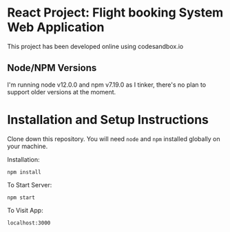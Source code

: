 # React Project: Flight booking System Web Application

This project has been developed online using codesandbox.io

## Node/NPM Versions

I'm running node v12.0.0 and npm v7.19.0 as I tinker, there's no plan to
support older versions at the moment.

# Installation and Setup Instructions

Clone down this repository. You will need `node` and `npm` installed globally on your machine.

Installation:

`npm install`

To Start Server:

`npm start`

To Visit App:

`localhost:3000`